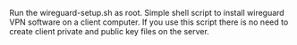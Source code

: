 Run the wireguard-setup.sh as root.
Simple shell script to install wireguard VPN software on a client computer.
If you use this script there is no need to create client private and public key files on the server.
